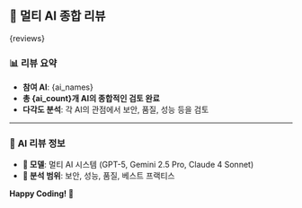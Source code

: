 ## 🤖 **멀티 AI 종합 리뷰**

{reviews}

### 📊 **리뷰 요약**

- **참여 AI**: {ai_names}
- **총 {ai_count}개 AI의 종합적인 검토 완료**
- **다각도 분석**: 각 AI의 관점에서 보안, 품질, 성능 등을 검토

---

### 🤖 **AI 리뷰 정보**
- **🔧 모델**: 멀티 AI 시스템 (GPT-5, Gemini 2.5 Pro, Claude 4 Sonnet)
- **🎯 분석 범위**: 보안, 성능, 품질, 베스트 프랙티스

**Happy Coding! 🚀**
